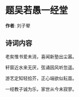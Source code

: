 # 题吴若愚一经堂

**作者**: 刘子翚

## 诗词内容

老矣惟书爱未消，喜闻新塾出尘嚣。

轩窗近水来无厌，弦诵因风听忽遥。

游艺定知轻拾芥，正心端欲似耘苗。

一经教子诚为乐，家世从今未寂寥。


